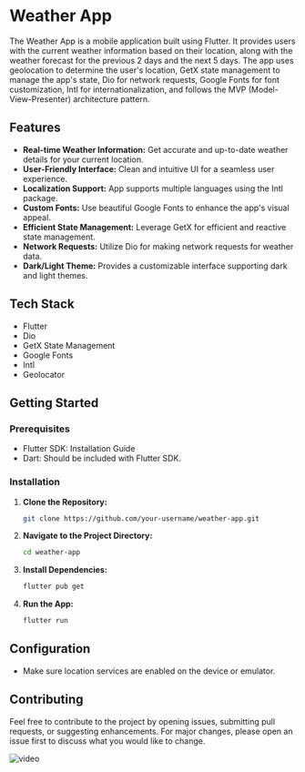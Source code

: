 # Weather App

The Weather App is a mobile application built using Flutter. It provides users with the current weather information based on their location, along with the weather forecast for the previous 2 days and the next 5 days. The app uses geolocation to determine the user's location, GetX state management to manage the app's state, Dio for network requests, Google Fonts for font customization, Intl for internationalization, and follows the MVP (Model-View-Presenter) architecture pattern.

## Features

- **Real-time Weather Information:** Get accurate and up-to-date weather details for your current location.
- **User-Friendly Interface:** Clean and intuitive UI for a seamless user experience.
- **Localization Support:** App supports multiple languages using the Intl package.
- **Custom Fonts:** Use beautiful Google Fonts to enhance the app's visual appeal.
- **Efficient State Management:** Leverage GetX for efficient and reactive state management.
- **Network Requests:** Utilize Dio for making network requests for weather data.
- **Dark/Light Theme:** Provides a customizable interface supporting dark and light themes.

## Tech Stack

- Flutter
- Dio
- GetX State Management
- Google Fonts
- Intl
- Geolocator

## Getting Started

### Prerequisites
 - Flutter SDK: Installation Guide
 - Dart: Should be included with Flutter SDK.

### Installation

1. **Clone the Repository:**
    ```bash
    git clone https://github.com/your-username/weather-app.git
    ```

2. **Navigate to the Project Directory:**
    ```bash
    cd weather-app
    ```

3. **Install Dependencies:**
    ```bash
    flutter pub get
    ```

4. **Run the App:**
    ```bash
    flutter run
    ```

## Configuration

- Make sure location services are enabled on the device or emulator.

## Contributing

Feel free to contribute to the project by opening issues, submitting pull requests, or suggesting enhancements. For major changes, please open an issue first to discuss what you would like to change.

   <div>
      <img src="https://github.com/Koru-zed/Weather_App/blob/main/weather_app/Videos/WeatherApp.mov" alt="video">
   </div>

